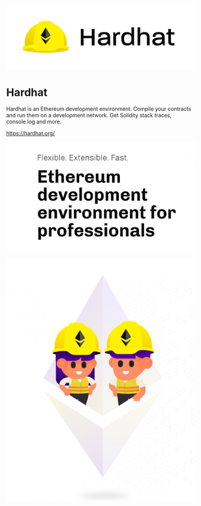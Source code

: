 ![](hardhat-logo.png)

# Hardhat

Hardhat is an Ethereum development environment. Compile your contracts and run them on a development network. Get Solidity stack traces, console.log and more.

https://hardhat.org/

![](for-pros.png)


![](pros-image.png)